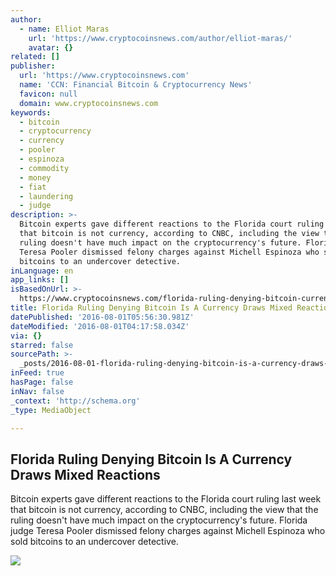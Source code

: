 ```yaml
---
author:
  - name: Elliot Maras
    url: 'https://www.cryptocoinsnews.com/author/elliot-maras/'
    avatar: {}
related: []
publisher:
  url: 'https://www.cryptocoinsnews.com'
  name: 'CCN: Financial Bitcoin & Cryptocurrency News'
  favicon: null
  domain: www.cryptocoinsnews.com
keywords:
  - bitcoin
  - cryptocurrency
  - currency
  - pooler
  - espinoza
  - commodity
  - money
  - fiat
  - laundering
  - judge
description: >-
  Bitcoin experts gave different reactions to the Florida court ruling last week
  that bitcoin is not currency, according to CNBC, including the view that the
  ruling doesn't have much impact on the cryptocurrency's future. Florida judge
  Teresa Pooler dismissed felony charges against Michell Espinoza who sold
  bitcoins to an undercover detective.
inLanguage: en
app_links: []
isBasedOnUrl: >-
  https://www.cryptocoinsnews.com/florida-ruling-denying-bitcoin-currency-draws-mixed-reactions/
title: Florida Ruling Denying Bitcoin Is A Currency Draws Mixed Reactions
datePublished: '2016-08-01T05:56:30.981Z'
dateModified: '2016-08-01T04:17:58.034Z'
via: {}
starred: false
sourcePath: >-
  _posts/2016-08-01-florida-ruling-denying-bitcoin-is-a-currency-draws-mixed-rea.md
inFeed: true
hasPage: false
inNav: false
_context: 'http://schema.org'
_type: MediaObject

---
```

<article style=""><h1>Florida Ruling Denying Bitcoin Is A Currency Draws Mixed Reactions</h1><p>Bitcoin experts gave different reactions to the Florida court ruling last week that bitcoin is not currency, according to CNBC, including the view that the ruling doesn't have much impact on the cryptocurrency's future. Florida judge Teresa Pooler dismissed felony charges against Michell Espinoza who sold bitcoins to an undercover detective.</p><img src="https://www.cryptocoinsnews.com/wp-content/uploads/2016/03/Bitcoin-dollar.jpg" /></article>